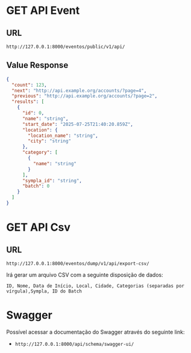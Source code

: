 # GET API Event
## URL
```url
http://127.0.0.1:8000/eventos/public/v1/api/
```

## Value Response
```json
{
  "count": 123,
  "next": "http://api.example.org/accounts/?page=4",
  "previous": "http://api.example.org/accounts/?page=2",
  "results": [
    {
      "id": 0,
      "name": "string",
      "start_date": "2025-07-25T21:40:20.859Z",
      "location": {
        "location_name": "string",
        "city": "string"
      },
      "category": [
        {
          "name": "string"
        }
      ],
      "sympla_id": "string",
      "batch": 0
    }
  ]
}
```

# GET API Csv
## URL
```url
http://127.0.0.1:8000/eventos/dump/v1/api/export-csv/
```

Irá gerar um arquivo CSV com a seguinte disposição de dados:
```csv
ID, Nome, Data de Início, Local, Cidade, Categorias (separadas por vírgula),Sympla, ID do Batch
```

# Swagger
Possível acessar a documentação do Swagger através do seguinte link:
- `http://127.0.0.1:8000/api/schema/swagger-ui/`
